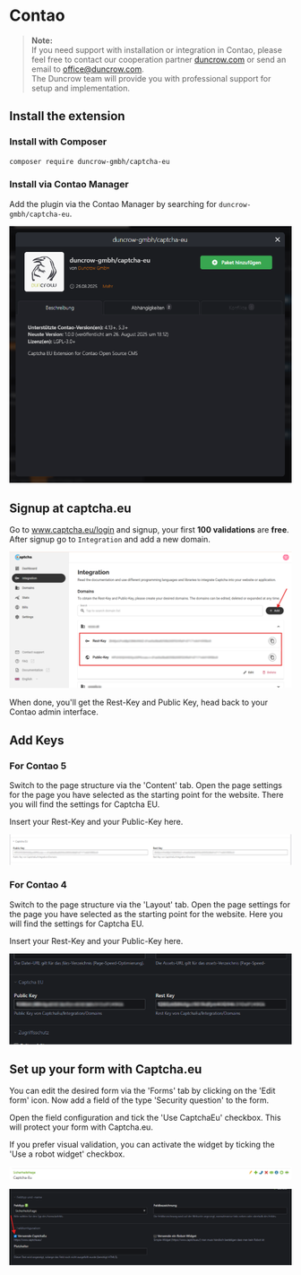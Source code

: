 # Contao


> **Note:**  
> If you need support with installation or integration in Contao, please feel free to contact our cooperation partner [duncrow.com](https://duncrow.com) or send an email to [office@duncrow.com](mailto:office@duncrow.com).  
> The Duncrow team will provide you with professional support for setup and implementation.

## Install the extension

### Install with Composer

```bash
composer require duncrow-gmbh/captcha-eu
```

### Install via Contao Manager

Add the plugin via the Contao Manager by searching for `duncrow-gmbh/captcha-eu`.

![Contao Manager Package](files/contao/contao-manager.png)

## Signup at captcha.eu

Go to www.captcha.eu/login and signup, your first **100 validations** are **free**.<br />
After signup go to `Integration` and add a new domain.

![Captcha.eu Integration Dashboard](files/contao/captcha-dashboard.png)

When done, you'll get the Rest-Key and Public Key, head back to your Contao admin interface.

## Add Keys

### For Contao 5

Switch to the page structure via the 'Content' tab. Open the page settings for the page you have selected as the starting point for the website. There you will find the settings for Captcha EU.

Insert your Rest-Key and your Public-Key here.

![Contao 5 Settings](files/contao/contao5-settings.png)

### For Contao 4

Switch to the page structure via the 'Layout' tab. Open the page settings for the page you have selected as the starting point for the website. Here you will find the settings for Captcha EU.

Insert your Rest-Key and your Public-Key here.

![Contao 4 Settings](files/contao/contao4-settings.png)

## Set up your form with Captcha.eu

You can edit the desired form via the 'Forms' tab by clicking on the 'Edit form' icon. Now add a field of the type 'Security question' to the form.

Open the field configuration and tick the 'Use CaptchaEu' checkbox. This will protect your form with Captcha.eu.

If you prefer visual validation, you can activate the widget by ticking the 'Use a robot widget' checkbox.

![Contao 4 Form Configuration](files/contao/contao4-form.png)

![Contao 5 Form Configuration](files/contao/contao5-form.png)
